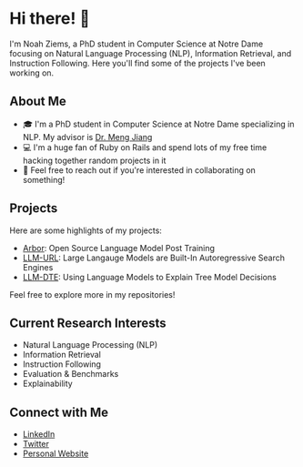 # Hi there! 👋

I'm Noah Ziems, a PhD student in Computer Science at Notre Dame focusing on Natural Language Processing (NLP), Information Retrieval, and Instruction Following. Here you'll find some of the projects I've been working on.

## About Me

- 🎓 I'm a PhD student in Computer Science at Notre Dame specializing in NLP. My advisor is [Dr. Meng Jiang](https://www.meng-jiang.com/)
- 💻 I'm a huge fan of Ruby on Rails and spend lots of my free time hacking together random projects in it
- 💬 Feel free to reach out if you're interested in collaborating on something!

## Projects

Here are some highlights of my projects:

- [Arbor](https://github.com/Ziems/arbor): Open Source Language Model Post Training
- [LLM-URL](https://github.com/Ziems/llm-url): Large Langauge Models are Built-In Autoregressive Search Engines
- [LLM-DTE](https://github.com/Ziems/llm-dte): Using Language Models to Explain Tree Model Decisions

Feel free to explore more in my repositories!

## Current Research Interests

- Natural Language Processing (NLP)
- Information Retrieval
- Instruction Following
- Evaluation & Benchmarks
- Explainability

## Connect with Me

- [LinkedIn](https://www.linkedin.com/in/noah-ziems-b42482132/)
- [Twitter](https://twitter.com/NoahZiems)
- [Personal Website](https://noahziems.com/)
